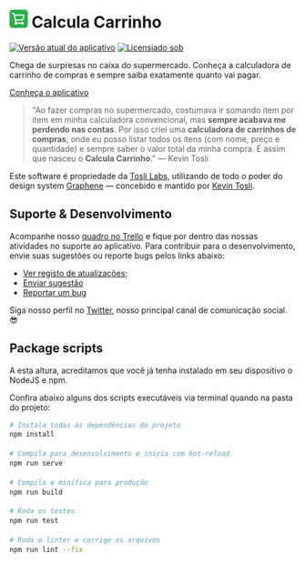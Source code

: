 # ![Ícone do app Calcula Carrinho](/public/img/icons/favicon-32x32.png "Calcula Carrinho é uma mão na roda, não acha?") Calcula Carrinho
[![Versão atual do aplicativo](https://img.shields.io/github/package-json/v/kevintosli/calculacarrinho?color=2DAD4B&style=flat-square)](/CHANGELOG.md "Ver registro de atualizações")
[![Licensiado sob](https://img.shields.io/github/license/kevintosli/calculacarrinho?style=flat-square)](/LICENSE "Ver documento de licença")

Chega de surpresas no caixa do supermercado. Conheça a calculadora de carrinho de compras e sempre saiba exatamente quanto vai pagar.

[Conheça o aplicativo](https://kevintosli.github.io/calculacarrinho/ "Clique para abrir o aplicativo")

> "Ao fazer compras no supermercado, costumava ir somando item por item em minha calculadora convencional, mas **sempre acabava me perdendo nas contas**. Por isso criei uma **calculadora de carrinhos de compras**, onde eu posso listar todos os itens (com nome, preço e quantidade) e sempre saber o valor total da minha compra. É assim que nasceu o **Calcula Carrinho**." — Kevin Tosli

Este software é propriedade da [Tosli Labs](https://github.com/toslilabs), utilizando de todo o poder do design system [Graphene](https://bit.ly/graphenedesign) — concebido e mantido por [Kevin Tosli](https://bit.ly/tosli-github).

## Suporte & Desenvolvimento
Acompanhe nosso [quadro no Trello](https://trello.com/b/GUcyocue/calcula-carrinho "Clique para ver o quadro") e fique por dentro das nossas atividades no suporte ao aplicativo.
Para contribuir para o desenvolvimento, envie suas sugestões ou reporte bugs pelos links abaixo:

- [Ver registo de atualizações](/CHANGELOG.md);
- [Enviar sugestão](https://github.com/kevintosli/calculacarrinho/issues/new?title=[Suggestion]%20&labels=suggestion)
- [Reportar um bug](https://github.com/kevintosli/calculacarrinho/issues/new?title=[Bug%20Report]%20&labels=bug)


Siga nosso perfil no [Twitter](https://twitter.com/toslilabs), nosso principal canal de comunicação social. :sunglasses:


## Package scripts
A esta altura, acreditamos que você já tenha instalado em seu dispositivo o NodeJS e npm.

Confira abaixo alguns dos scripts executáveis via terminal quando na pasta do projeto:

```sh
# Instala todas as dependências do projeto
npm install

# Compila para desenvolvimento e inicia com hot-reload
npm run serve

# Compila e minifica para produção
npm run build

# Roda os testes
npm run test

# Roda o linter e corrige os arquivos
npm run lint --fix
